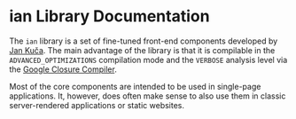 # ian Library Documentation

The `ian` library is a set of fine-tuned front-end components developed by [Jan Kuča](http://jankuca.com). The main advantage of the library is that it is compilable in the `ADVANCED_OPTIMIZATIONS` compilation mode and the `VERBOSE` analysis level via the [Google Closure Compiler](http://developers.google.com/closure/compiler).

Most of the core components are intended to be used in single-page applications. It, however, does often make sense to also use them in classic server-rendered applications or static websites.

